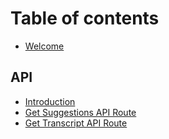# Table of contents

* [Welcome](README.md)

## API

* [Introduction](api/untitled.md)
* [Get Suggestions API Route](api/get-suggestions-api-route.md)
* [Get Transcript API Route](api/get-transcript-api-route.md)

